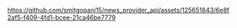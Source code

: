 https://github.com/smitgopani15/news_provider_api/assets/125651843/6e8f2af5-f409-4fd1-bcee-21ca46be7779

